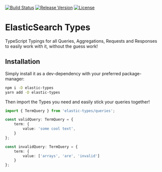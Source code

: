 [![Build Status](https://img.shields.io/endpoint.svg?url=https%3A%2F%2Factions-badge.atrox.dev%2Fsinexist%2Felastic-types%2Fbadge%3Fref%3Dmaster&style=for-the-badge)](https://actions-badge.atrox.dev/sinexist/elastic-types/goto?ref=master)
[![Release Version](https://img.shields.io/github/release/sinexist/elastic-types.svg?style=for-the-badge)](https://github.com/sinexist/elastic-types/releases)
[![License](https://img.shields.io/github/license/sinexist/elastic-types.svg?style=for-the-badge)](https://github.com/sinexist/elastic-types/blob/master/LICENSE)

# ElasticSearch Types

TypeScript Typings for all Queries, Aggregations, Requests and Responses
to easily work with it, without the guess work!

## Installation

Simply install it as a dev-dependency with your preferred package-manager:

```sh
npm i -D elastic-types
yarn add -D elastic-types
```

Then import the Types you need and easily stick your queries together!

```typescript
import { TermQuery } from 'elastic-types/queries';

const validQuery: TermQuery = {
    term: {
        value: 'some cool text',
    }
};

const invalidQuery: TermQuery = {
    term: {
        value: ['arrays', 'are', 'invalid']
    }
};
```